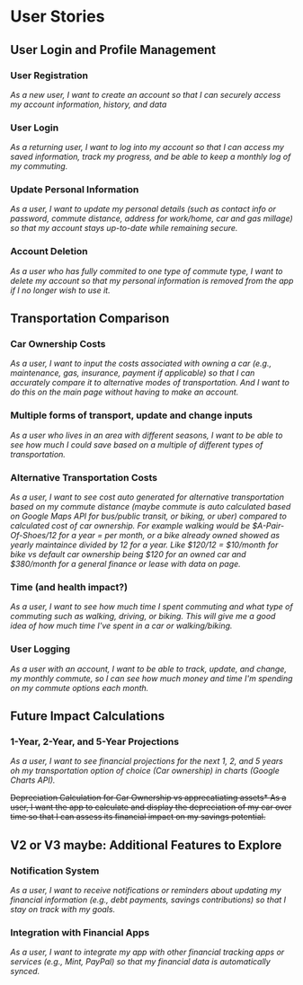 # User Stories 

## User Login and Profile Management
### User Registration
_As a new user, I want to create an account so that I can securely access my account information, history, and data_

### User Login
_As a returning user, I want to log into my account so that I can access my saved information, track my progress, and be able to keep a monthly log of my commuting._

### Update Personal Information
_As a user, I want to update my personal details (such as contact info or password, commute distance, address for work/home, car and gas millage) so that my account stays up-to-date while remaining secure._

### Account Deletion
_As a user who has fully commited to one type of commute type, I want to delete my account so that my personal information is removed from the app if I no longer wish to use it._

## Transportation Comparison
### Car Ownership Costs
_As a user, I want to input the costs associated with owning a car (e.g., maintenance, gas, insurance, payment if applicable) so that I can accurately compare it to alternative modes of transportation. And I want to do this on the main page without having to make an account._

### Multiple forms of transport, update and change inputs
_As a user who lives in an area with different seasons, I want to be able to see how much I could save based on a multiple of different types of transportation._

### Alternative Transportation Costs
_As a user, I want to see cost auto generated for alternative transportation based on my commute distance (maybe commute is auto calculated based on Google Maps API for bus/public transit, or biking, or uber) compared to calculated cost of car ownership. For example walking would be $A-Pair-Of-Shoes/12 for a year = per month, or a bike already owned showed as yearly maintaince divided by 12 for a year. Like $120/12 = $10/month for bike vs default car ownership being $120 for an owned car and $380/month for a general finance or lease with data on page._

### Time (and health impact?)
_As a user, I want to see how much time I spent commuting and what type of commuting such as walking, driving, or biking. This will give me a good idea of how much time I've spent in a car or walking/biking._

### User Logging
_As a user with an account, I want to be able to track, update, and change, my monthly commute, so I can see how much money and time I'm spending on my commute options each month._

## Future Impact Calculations

### 1-Year, 2-Year, and 5-Year Projections
_As a user, I want to see financial projections for the next 1, 2, and 5 years oh my transportation option of choice (Car ownership) in charts (Google Charts API)._

~~Depreciation Calculation for Car Ownership vs apprecatiating assets*
As a user, I want the app to calculate and display the depreciation of my car over time so that I can assess its financial impact on my savings potential.~~

## V2 or V3 maybe: Additional Features to Explore

### Notification System 
_As a user, I want to receive notifications or reminders about updating my financial information (e.g., debt payments, savings contributions) so that I stay on track with my goals._

### Integration with Financial Apps
_As a user, I want to integrate my app with other financial tracking apps or services (e.g., Mint, PayPal) so that my financial data is automatically synced._


